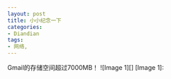 ```yaml
---
layout: post
title: 小小纪念一下
categories:
- Diandian
tags:
- 网络, 
---
```

Gmail的存储空间超过7000MB！ !\[Image 1\]\[\] \[Image 1\]: